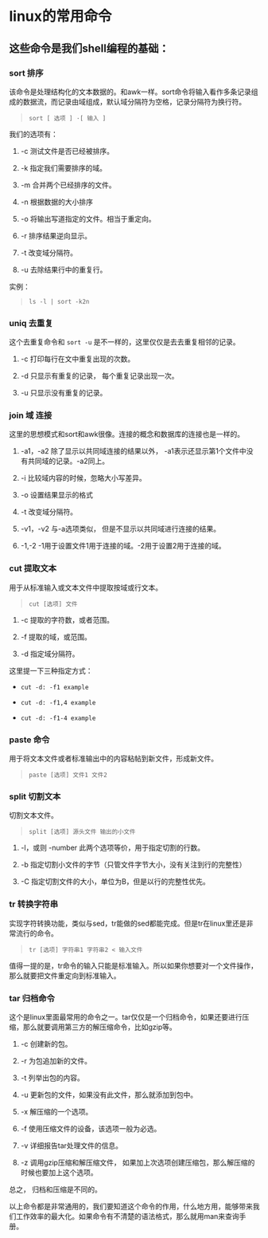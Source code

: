 linux的常用命令
=============================

这些命令是我们shell编程的基础：
--------------------------------------------------

### sort 排序

该命令是处理结构化的文本数据的。和awk一样。sort命令将输入看作多条记录组成的数据流，而记录由域组成，默认域分隔符为空格，记录分隔符为换行符。

> `sort [ 选项 ] ·[ 输入 ]`

我们的选项有：

1. -c 测试文件是否已经被排序。

2. -k 指定我们需要排序的域。

3. -m 合并两个已经排序的文件。

4. -n 根据数据的大小排序

5. -o  将输出写道指定的文件。相当于重定向。

6. -r 排序结果逆向显示。

7. -t 改变域分隔符。

8. -u 去除结果行中的重复行。

实例：

> `ls -l | sort -k2n`

### uniq 去重复

这个去重复命令和 `sort -u` 是不一样的，这里仅仅是去去重复相邻的记录。

1. -c 打印每行在文中重复出现的次数。

2. -d 只显示有重复的记录， 每个重复记录出现一次。

3. -u 只显示没有重复的记录。

### join 域 连接

这里的思想模式和sort和awk很像。连接的概念和数据库的连接也是一样的。

1.  -a1，-a2 除了显示以共同域连接的结果以外， -a1表示还显示第1个文件中没有共同域的记录。-a2同上。

2. -i 比较域内容的时候，忽略大小写差异。

3. -o 设置结果显示的格式

4. -t 改变域分隔符。

5. -v1，-v2 与-a选项类似， 但是不显示以共同域进行连接的结果。

6. -1,-2  -1用于设置文件1用于连接的域。-2用于设置2用于连接的域。

### cut 提取文本

用于从标准输入或文本文件中提取按域或行文本。

> `cut [选项] 文件`

1. -c 提取的字符数，或者范围。

2. -f 提取的域，或范围。

3. -d 指定域分隔符。

这里提一下三种指定方式：

+ `cut -d: -f1 example`

+ `cut -d: -f1,4 example`

+ `cut -d: -f1-4 example`

### paste 命令

用于将文本文件或者标准输出中的内容粘帖到新文件，形成新文件。

> `paste [选项] 文件1 文件2`

### split 切割文本

切割文本文件。

> `split [选项] 源头文件 输出的小文件`

1. -l，或则 -number  此两个选项等价，用于指定切割的行数。

2. -b  指定切割小文件的字节（只管文件字节大小，没有关注到行的完整性）

3. -C 指定切割文件的大小，单位为B，但是以行的完整性优先。

### tr  转换字符串

实现字符转换功能，类似与sed，tr能做的sed都能完成。但是tr在linux里还是非常流行的命令。

> `tr [选项] 字符串1 字符串2 < 输入文件`

值得一提的是，tr命令的输入只能是标准输入。所以如果你想要对一个文件操作，那么就要把文件重定向到标准输入。

### tar 归档命令

这个是linux里面最常用的命令之一。tar仅仅是一个归档命令，如果还要进行压缩，那么就要调用第三方的解压缩命令，比如gzip等。

1. -c 创建新的包。

2. -r 为包追加新的文件。

3. -t 列举出包的内容。

4. -u 更新包的文件，如果没有此文件，那么就添加到包中。

5. -x 解压缩的一个选项。

6. -f 使用压缩文件的设备，该选项一般为必选。

7. -v 详细报告tar处理文件的信息。

8. -z 调用gzip压缩和解压缩文件， 如果加上次选项创建压缩包，那么解压缩的时候也要加上这个选项。

总之， 归档和压缩是不同的。

以上命令都是非常通用的，我们要知道这个命令的作用，什么地方用，能够带来我们工作效率的最大化。如果命令有不清楚的语法格式，那么就用man来查询手册。
